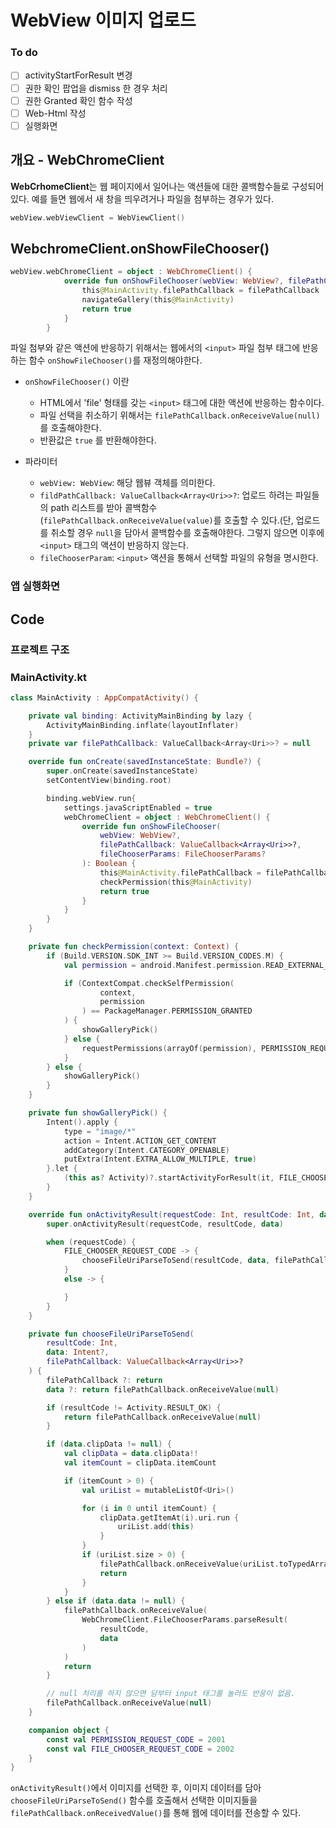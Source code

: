 # WebView 이미지 업로드
### To do
- [ ] activityStartForResult 변경
- [ ] 권한 확인 팝업을 dismiss 한 경우 처리
- [ ] 권한 Granted 확인 함수 작성
- [ ] Web-Html 작성
- [ ] 실행화면

## 개요 - WebChromeClient

<strong>WebCrhomeClient</strong>는 웹 페이지에서 일어나는 액션들에 대한 콜백함수들로 구성되어 있다. 예를 들면 웹에서 새 창을 띄우려거나 파일을 첨부하는 경우가 있다.

``` kotlin
webView.webViewClient = WebViewClient()
```

## WebchromeClient.onShowFileChooser()
``` kotlin
webView.webChromeClient = object : WebChromeClient() {
            override fun onShowFileChooser(webView: WebView?, filePathCallback: ValueCallback<Array<Uri>>?, fileChooserParams: FileChooserParams?): Boolean {
                this@MainActivity.filePathCallback = filePathCallback
                navigateGallery(this@MainActivity)
                return true
            }
        }
```

파일 첨부와 같은 액션에 반응하기 위해서는 웹에서의 `<input>` 파일 첨부 태그에 반응하는 함수 `onShowFileChooser()`를 재정의해야한다.
- `onShowFileChooser()` 이란
    - HTML에서 'file' 형태를 갖는 `<input>` 태그에 대한 액션에 반응하는 함수이다.
    - 파일 선택을 취소하기 위해서는 `filePathCallback.onReceiveValue(null)`를 호출해야한다.
    - 반환값은 `true` 를 반환해야한다.   
    
- 파라미터
    - `webView: WebView`: 해당 웹뷰 객체를 의미한다.
    - `fildPathCallback: ValueCallback<Array<Uri>>?`: 업로드 하려는 파일들의 path 리스트를 받아 콜백함수(`filePathCallback.onReceiveValue(value)`를 호출할 수 있다.(단, 업로드를 취소할 경우 `null`을 담아서 콜백함수를 호출해야한다. 그렇지 않으면 이후에 `<input>` 태그의 액션이 반응하지 않는다.
    - `fileChooserParam`: `<input>` 액션을 통해서 선택할 파일의 유형을 명시한다.


### 앱 실행화면

## Code

### 프로젝트 구조

### MainActivity.kt
``` kotlin
class MainActivity : AppCompatActivity() {

    private val binding: ActivityMainBinding by lazy {
        ActivityMainBinding.inflate(layoutInflater)
    }
    private var filePathCallback: ValueCallback<Array<Uri>>? = null

    override fun onCreate(savedInstanceState: Bundle?) {
        super.onCreate(savedInstanceState)
        setContentView(binding.root)

        binding.webView.run{
            settings.javaScriptEnabled = true
            webChromeClient = object : WebChromeClient() {
                override fun onShowFileChooser(
                    webView: WebView?,
                    filePathCallback: ValueCallback<Array<Uri>>?,
                    fileChooserParams: FileChooserParams?
                ): Boolean {
                    this@MainActivity.filePathCallback = filePathCallback
                    checkPermission(this@MainActivity)
                    return true
                }
            }
        }
    }

    private fun checkPermission(context: Context) {
        if (Build.VERSION.SDK_INT >= Build.VERSION_CODES.M) {
            val permission = android.Manifest.permission.READ_EXTERNAL_STORAGE

            if (ContextCompat.checkSelfPermission(
                    context,
                    permission
                ) == PackageManager.PERMISSION_GRANTED
            ) {
                showGalleryPick()
            } else {
                requestPermissions(arrayOf(permission), PERMISSION_REQUEST_CODE)
            }
        } else {
            showGalleryPick()
        }
    }

    private fun showGalleryPick() {
        Intent().apply {
            type = "image/*"
            action = Intent.ACTION_GET_CONTENT
            addCategory(Intent.CATEGORY_OPENABLE)
            putExtra(Intent.EXTRA_ALLOW_MULTIPLE, true)
        }.let {
            (this as? Activity)?.startActivityForResult(it, FILE_CHOOSER_REQUEST_CODE)
        }
    }

    override fun onActivityResult(requestCode: Int, resultCode: Int, data: Intent?) {
        super.onActivityResult(requestCode, resultCode, data)

        when (requestCode) {
            FILE_CHOOSER_REQUEST_CODE -> {
                chooseFileUriParseToSend(resultCode, data, filePathCallback)
            }
            else -> {

            }
        }
    }

    private fun chooseFileUriParseToSend(
        resultCode: Int,
        data: Intent?,
        filePathCallback: ValueCallback<Array<Uri>>?
    ) {
        filePathCallback ?: return
        data ?: return filePathCallback.onReceiveValue(null)

        if (resultCode != Activity.RESULT_OK) {
            return filePathCallback.onReceiveValue(null)
        }

        if (data.clipData != null) {
            val clipData = data.clipData!!
            val itemCount = clipData.itemCount

            if (itemCount > 0) {
                val uriList = mutableListOf<Uri>()

                for (i in 0 until itemCount) {
                    clipData.getItemAt(i).uri.run {
                        uriList.add(this)
                    }
                }
                if (uriList.size > 0) {
                    filePathCallback.onReceiveValue(uriList.toTypedArray())
                    return
                }
            }
        } else if (data.data != null) {
            filePathCallback.onReceiveValue(
                WebChromeClient.FileChooserParams.parseResult(
                    resultCode,
                    data
                )
            )
            return
        }

        // null 처리를 하지 않으면 담부터 input 태그를 눌러도 반응이 없음.
        filePathCallback.onReceiveValue(null)
    }

    companion object {
        const val PERMISSION_REQUEST_CODE = 2001
        const val FILE_CHOOSER_REQUEST_CODE = 2002
    }
}
```
`onActivityResult()`에서 이미지를 선택한 후, 이미지 데이터를 담아
`chooseFileUriParseToSend()` 함수를 호출해서 선택한 이미지들을 `filePathCallback.onReceivedValue()`를 통해 웹에 데이터를 전송할 수 있다.
